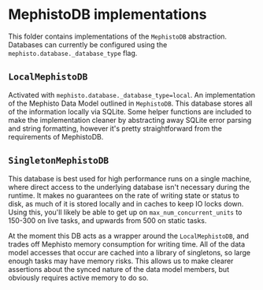<!---
  Copyright (c) Meta Platforms and its affiliates.
  This source code is licensed under the MIT license found in the
  LICENSE file in the root directory of this source tree.
-->

# MephistoDB implementations
This folder contains implementations of the `MephistoDB` abstraction. Databases can currently be configured using the `mephisto.database._database_type` flag.

## `LocalMephistoDB`
Activated with `mephisto.database._database_type=local`. An implementation of the Mephisto Data Model outlined in `MephistoDB`. This database stores all of the information locally via SQLite. Some helper functions are included to make the implementation cleaner by abstracting away SQLite error parsing and string formatting, however it's pretty straightforward from the requirements of MephistoDB.

## `SingletonMephistoDB` <default>
This database is best used for high performance runs on a single machine, where direct access to the underlying database isn't necessary during the runtime. It makes no guarantees on the rate of writing state or status to disk, as much of it is stored locally and in caches to keep IO locks down. Using this, you'll likely be able to get up on `max_num_concurrent_units` to 150-300 on live tasks, and upwards from 500 on static tasks.

At the moment this DB acts as a wrapper around the `LocalMephistoDB`, and trades off Mephisto memory consumption for writing time. All of the data model accesses that occur are cached into a library of singletons, so large enough tasks may have memory risks. This allows us to make clearer assertions about the synced nature of the data model members, but obviously requires active memory to do so.